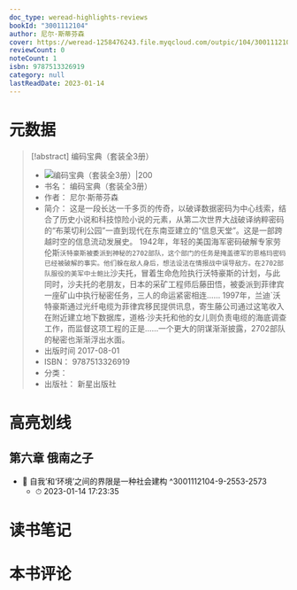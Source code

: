 ```yaml
---
doc_type: weread-highlights-reviews
bookId: "3001112104"
author: 尼尔·斯蒂芬森
cover: https://weread-1258476243.file.myqcloud.com/outpic/104/3001112104.jpg
reviewCount: 0
noteCount: 1
isbn: 9787513326919
category: null
lastReadDate: 2023-01-14
---
```

# 元数据
> [!abstract] 编码宝典（套装全3册）
> - ![ 编码宝典（套装全3册）|200](https://weread-1258476243.file.myqcloud.com/outpic/104/3001112104.jpg)
> - 书名： 编码宝典（套装全3册）
> - 作者： 尼尔·斯蒂芬森
> - 简介：      这是一段长达一千多页的传奇，以破译数据密码为中心线索，结合了历史小说和科技惊险小说的元素，从第二次世界大战破译纳粹密码的“布莱切利公园”一直到现代在东南亚建立的“信息天堂”。这是一部跨越时空的信息流动发展史。    1942年，年轻的美国海军密码破解专家劳伦斯`沃特豪斯被委派到神秘的2702部队，这个部门的任务是掩盖德军的恩格玛密码已经被破解的事实。他们躲在敌人身后，想法设法在情报战中误导敌方。在2702部队服役的美军中士鲍比`沙夫托，冒着生命危险执行沃特豪斯的计划，与此同时，沙夫托的老朋友，日本的采矿工程师后藤田悟，被委派到菲律宾一座矿山中执行秘密任务，三人的命运紧密相连……    1997年，兰迪`沃特豪斯通过光纤电缆为菲律宾移民提供讯息，寄生藤公司通过这笔收入在附近建立地下数据库，道格·沙夫托和他的女儿则负责电缆的海底调查工作，而监督这项工程的正是……一个更大的阴谋渐渐披露，2702部队的秘密也渐渐浮出水面。     
> - 出版时间 2017-08-01
> - ISBN： 9787513326919
> - 分类： 
> - 出版社： 新星出版社

# 高亮划线

## 第六章 俄南之子


- 📌 自我’和‘环境’之间的界限是一种社会建构 ^3001112104-9-2553-2573
    - ⏱ 2023-01-14 17:23:35 
# 读书笔记

# 本书评论
